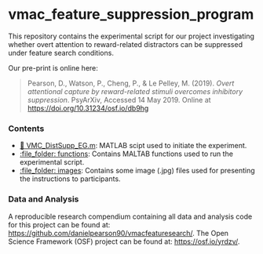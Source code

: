 # vmac_feature_suppression_program
This repository contains the experimental script for our project investigating whether overt attention to reward-related distractors can be suppressed under feature search conditions.

Our pre-print is online here:
> Pearson, D., Watson, P., Cheng, P., & Le Pelley, M. (2019). *Overt
> attentional capture by reward-related stimuli overcomes inhibitory
> suppression*. PsyArXiv, Accessed 14 May 2019. Online at
> <https://doi.org/10.31234/osf.io/db9hg>

### Contents

- [:page_with_curl: VMC_DistSupp_EG.m](VMC_DistSupp_EG.m): MATLAB scipt used to initiate the experiment.
- [:file\_folder: functions](/functions): Contains MALTAB functions used to run the experimental script.
- [:file\_folder: images](/images): Contains some image (.jpg) files used for presenting the instructions to participants.

### Data and Analysis

A reproducible research compendium containing all data and analysis code for this project can be found at: <https://github.com/danielpearson90/vmacfeaturesearch/>. The Open Science Framework (OSF) project can be found at: <https://osf.io/yrdzv/>.
